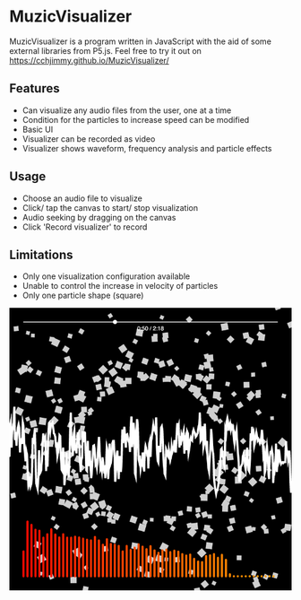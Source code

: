 # MuzicVisualizer
MuzicVisualizer is a program written in JavaScript with the aid of some external libraries from P5.js. Feel free to try it out on https://cchjimmy.github.io/MuzicVisualizer/

## Features
* Can visualize any audio files from the user, one at a time
* Condition for the particles to increase speed can be modified
* Basic UI
* Visualizer can be recorded as video
* Visualizer shows waveform, frequency analysis and particle effects

## Usage
* Choose an audio file to visualize
* Click/ tap the canvas to start/ stop visualization
* Audio seeking by dragging on the canvas
* Click 'Record visualizer' to record

## Limitations
* Only one visualization configuration available
* Unable to control the increase in velocity of particles
* Only one particle shape (square)

![Visualizer](https://github.com/cchjimmy/MuzicVisualizer/blob/master/visualizer.png)
